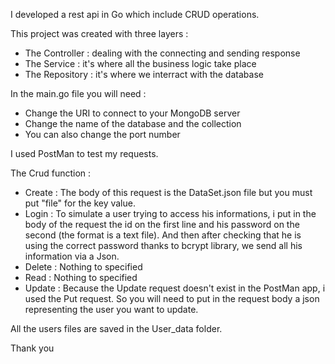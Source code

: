 I developed a rest api in Go which include CRUD operations.

This project was created with three layers :
- The Controller : dealing with the connecting and sending response
- The Service : it's where all the business logic take place
- The Repository : it's where we interract with the database

In the main.go file you will need :
- Change the URI to connect to your MongoDB server
- Change the name of the database and the collection
- You can also change the port number

I used PostMan to test my requests.

The Crud function :
- Create : The body of this request is the DataSet.json file but you must put "file" for the key value.
- Login : To simulate a user trying to access his informations, i put in the body of the request the id on  the first line and his password on the second (the format is a text file). And then after checking that he is using the correct password thanks to bcrypt library, we send all his information via a Json.
- Delete : Nothing to specified
- Read : Nothing to specified
- Update : Because the Update request doesn't exist in the PostMan app, i used the Put request. So you will need to put in the request body a json representing the user you want to update.

All the users files are saved in the User_data folder.

Thank you
